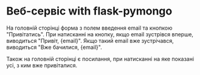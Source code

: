 # Веб-сервіс with flask-pymongo

  На головній сторінці форма з полем введення email та кнопкою "Привітатись". При натисканні на кнопку, якщо email зустрівся вперше, виводиться "Привіт, {email}". Якщо такий email вже зустрічався, виводиться "Вже бачилися, {email}".

Також на головній сторінці є посилання, при натисканні на яке показані усі, з ким вже привіталися.
